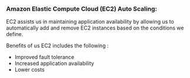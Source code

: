 ### Amazon Elastic Compute Cloud (EC2) Auto Scaling: 

EC2 assists us in maintaining application availability by allowing us to automatically add and remove EC2 instances based on the conditions we define.

Benefits of us EC2 includes the following : 

- Improved fault tolerance
- Increased application availability
- Lower costs
